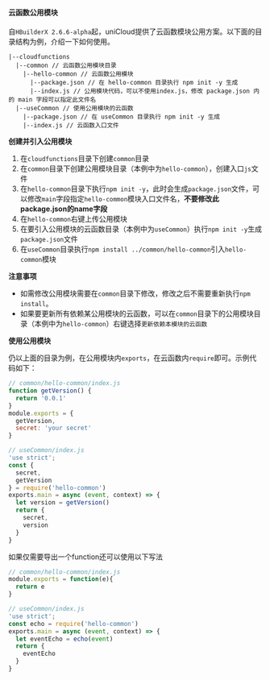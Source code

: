 #### 云函数公用模块

自`HBuilderX 2.6.6-alpha`起，uniCloud提供了云函数模块公用方案。以下面的目录结构为例，介绍一下如何使用。

```
|--cloudfunctions
  |--common // 云函数公用模块目录
    |--hello-common // 云函数公用模块
      |--package.json // 在 hello-common 目录执行 npm init -y 生成
      |--index.js // 公用模块代码，可以不使用index.js，修改 package.json 内的 main 字段可以指定此文件名
  |--useCommon // 使用公用模块的云函数
    |--package.json // 在 useCommon 目录执行 npm init -y 生成
    |--index.js // 云函数入口文件
```

**创建并引入公用模块**

1. 在`cloudfunctions`目录下创建`common`目录
2. 在`common`目录下创建公用模块目录（本例中为`hello-common`），创建入口`js`文件
3. 在`hello-common`目录下执行`npm init -y`，此时会生成`package.json`文件，可以修改`main`字段指定`hello-common`模块入口文件名，**不要修改此package.json的name字段**
4. 在`hello-common`右键上传公用模块
4. 在要引入公用模块的云函数目录（本例中为`useCommon`）执行`npm init -y`生成`package.json`文件
5. 在`useCommon`目录执行`npm install ../common/hello-common`引入`hello-common`模块

**注意事项**

- 如需修改公用模块需要在`common`目录下修改，修改之后不需要重新执行`npm install`。
- 如果要更新所有依赖某公用模块的云函数，可以在`common`目录下的公用模块目录（本例中为`hello-common`）右键选择`更新依赖本模块的云函数`

**使用公用模块**

仍以上面的目录为例，在公用模块内`exports`，在云函数内`require`即可。示例代码如下：

```js
// common/hello-common/index.js
function getVersion() {
  return '0.0.1'
}
module.exports = {
  getVersion,
  secret: 'your secret'
}
```

```js
// useCommon/index.js
'use strict';
const {
  secret,
  getVersion
} = require('hello-common')
exports.main = async (event, context) => {
  let version = getVersion()
  return {
    secret,
    version
  }
}
```

如果仅需要导出一个function还可以使用以下写法

```js
// common/hello-common/index.js
module.exports = function(e){
  return e
}
```

```js
// useCommon/index.js
'use strict';
const echo = require('hello-common')
exports.main = async (event, context) => {
  let eventEcho = echo(event)
  return {
    eventEcho
  }
}
```
